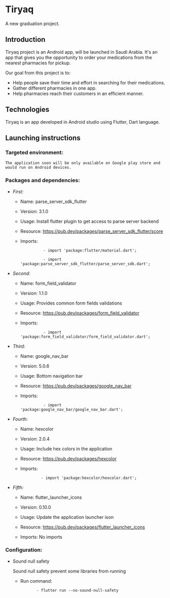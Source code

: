 # Tiryaq

A new graduation project.

## Introduction
Tiryaq project is an Android app, will be launched in Saudi Arabia.
It's an app that gives you the opportunity to order your medications from the nearest pharmacies for pickup.

Our goal from this project is to:

- Help people save their time and effort in searching for their medications.
- Gather different pharmacies in one app.
- Help pharmacies reach their customers in an efficient manner.

## Technologies
Tiryaq is an app developed in Android studio using Flutter, Dart language.

## Launching instructions

### Targeted environment:

    The application soon will be only available on Google play store and would run on Android devices.

### Packages and dependencies:
- *First:* 

   - Name: parse_server_sdk_flutter

   - Version: 3.1.0

   - Usage: Install flutter plugin to get access to parse server backend 

   - Resource: https://pub.dev/packages/parse_server_sdk_flutter/score

   - Imports: 

                   - import 'package:flutter/material.dart';
        
                   - import 'package:parse_server_sdk_flutter/parse_server_sdk.dart';
    
- *Second:* 

   - Name: form_field_validator

   - Version: 1.1.0

   - Usage: Provides common form fields validations

   - Resource: https://pub.dev/packages/form_field_validator

   - Imports: 

                   - import 'package:form_field_validator/form_field_validator.dart';

- *Third:* 

   - Name: google_nav_bar

   - Version: 5.0.6

   - Usage: Bottom navigation bar

   - Resource: https://pub.dev/packages/google_nav_bar

   - Imports: 

                   - import 'package:google_nav_bar/google_nav_bar.dart';

- *Fourth:* 

   - Name: hexcolor

   - Version: 2.0.4

   - Usage: Include hex colors in the application

   - Resource: https://pub.dev/packages/hexcolor

   - Imports:

                  - import 'package:hexcolor/hexcolor.dart';

- *Fifth:* 

   - Name: flutter_launcher_icons

   - Version: 0.10.0

   - Usage: Update the application launcher ison

   - Resource: https://pub.dev/packages/flutter_launcher_icons

   - Imports: No imports

### Configuration:

- Sound null safety

  Sound null safety prevent some libraries from running
  
  - Run command:
  
               - flutter run --no-sound-null-safety
  
  

